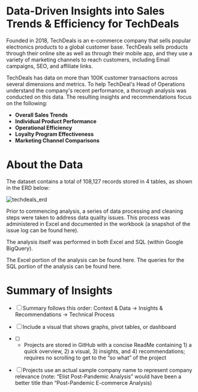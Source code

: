 # Data-Driven Insights into Sales Trends & Efficiency for TechDeals
Founded in 2018, TechDeals is an e-commerce company that sells popular electronics products to a global customer base. TechDeals sells products through their online site as well as through their mobile app, and they use a variety of marketing channels to reach customers, including Email campaigns, SEO, and affiliate links. 

TechDeals has data on more than 100K customer transactions across several dimensions and metrics. To help TechDeal's Head of Operations understand the company's recent performance, a thorough analysis was conducted on this data. The resulting insights and recommendations focus on the following:

* **Overall Sales Trends**
* **Individual Product Performance**
* **Operational Efficiency**
* **Loyalty Program Effectiveness**
* **Marketing Channel Comparisons**

# About the Data
The dataset contains a total of 108,127 records stored in 4 tables, as shown in the ERD below:

![techdeals_erd](https://github.com/gerson-a/TechDeals-eCommerce-Analysis/assets/142946842/96b27c67-bfdf-4764-9548-c626b63d243b)

Prior to commencing analysis, a series of data processing and cleaning steps were taken to address data quality issues. This process was administered in Excel and documented in the workbook (a snapshot of the issue log can be found here).

The analysis itself was performed in both Excel and SQL (within Google BigQuery).

The Excel portion of the analysis can be found here.
The queries for the SQL portion of the analysis can be found here.

# Summary of Insights

- [ ]  Summary follows this order: Context & Data → Insights & Recommendations → Technical Process
- [ ]  Include a visual that shows graphs, pivot tables, or dashboard

- [ ]  - Projects are stored in GitHub with a concise ReadMe containing 1) a quick overview, 2) a visual, 3) insights, and 4) recommendations; requires no scrolling to get to the “so what” of the project
- [ ]  Projects use an actual sample company name to represent company relevance (note: “Elist Post-Pandemic Analysis” would have been a better title than “Post-Pandemic E-commerce Analysis)


